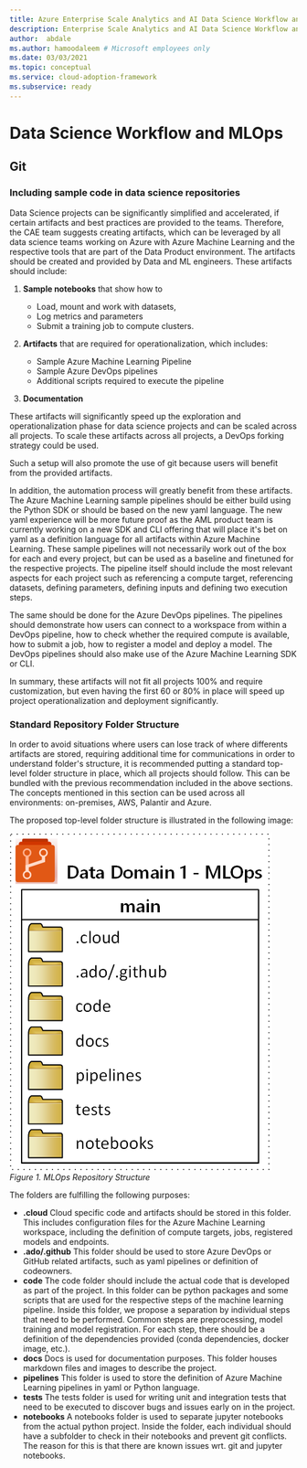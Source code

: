 ```yaml
---
title: Azure Enterprise Scale Analytics and AI Data Science Workflow and MLOps
description: Enterprise Scale Analytics and AI Data Science Workflow and MLOps
author:  abdale
ms.author: hamoodaleem # Microsoft employees only
ms.date: 03/03/2021
ms.topic: conceptual
ms.service: cloud-adoption-framework
ms.subservice: ready
---
```


# Data Science Workflow and MLOps

## Git

### Including sample code in data science repositories

Data Science projects can be significantly simplified and accelerated, if certain artifacts and best practices are provided to the teams. Therefore, the CAE team suggests creating artifacts, which can be leveraged by all data science teams working on Azure with Azure Machine Learning and the respective tools that are part of the Data Product environment. The artifacts should be created and provided by Data and ML engineers. These artifacts should include:

1. **Sample notebooks** that show how to

    - Load, mount and work with datasets,
    - Log metrics and parameters
    - Submit a training job to compute clusters.

1. **Artifacts** that are required for operationalization, which includes:

    - Sample Azure Machine Learning Pipeline
    - Sample Azure DevOps pipelines
    - Additional scripts required to execute the pipeline

1. **Documentation**

These artifacts will significantly speed up the exploration and operationalization phase for data science projects and can be scaled across all projects. To scale these artifacts across all projects, a DevOps forking strategy could be used.

Such a setup will also promote the use of git because users will benefit from the provided artifacts.

In addition, the automation process will greatly benefit from these artifacts. The Azure Machine Learning sample pipelines should be either build using the Python SDK or should be based on the new yaml language. The new yaml experience will be more future proof as the AML product team is currently working on a new SDK and CLI offering that will place it's bet on yaml as a definition language for all artifacts within Azure Machine Learning. These sample pipelines will not necessarily work out of the box for each and every project, but can be used as a baseline and finetuned for the respective projects. The pipeline itself should include the most relevant aspects for each project such as referencing a compute target, referencing datasets, defining parameters, defining inputs and defining two execution steps.

The same should be done for the Azure DevOps pipelines. The pipelines should demonstrate how users can connect to a workspace from within a DevOps pipeline, how to check whether the required compute is available, how to submit a job, how to register a model and deploy a model. The DevOps pipelines should also make use of the Azure Machine Learning SDK or CLI.

In summary, these artifacts will not fit all projects 100% and require customization, but even having the first 60 or 80% in place will speed up project operationalization and deployment significantly.

### Standard Repository Folder Structure

In order to avoid situations where users can lose track of where differents artifacts are stored, requiring additional time for communications in order to understand folder's structure, it is recommended putting a standard top-level folder structure in place, which all projects should follow. This can be bundled with the previous recommendation included in the above sections.
The concepts mentioned in this section can be used across all environments: on-premises, AWS, Palantir and Azure.

The proposed top-level folder structure is illustrated in the following image:

![MLOps Repository Structure](./images/repository-structure.png)
*Figure 1. MLOps Repository Structure*

The folders are fulfilling the following purposes:

- **.cloud**
Cloud specific code and artifacts should be stored in this folder. This includes configuration files for the Azure Machine Learning workspace, including the definition of compute targets, jobs, registered models and endpoints.
- **.ado/.github**
This folder should be used to store Azure DevOps or GitHub related artifacts, such as yaml pipelines or definition of codeowners.
- **code**
The code folder should include the actual code that is developed as part of the project. In this folder can be python packages and some scripts that are used for the respective steps of the machine learning pipeline. Inside this folder, we propose a separation by individual steps that need to be performed. Common steps are preprocessing, model training and model registration. For each step, there should be a definition of the dependencies provided (conda dependencies, docker image, etc.).
- **docs**
Docs is used for documentation purposes. This folder houses markdown files and images to describe the project.
- **pipelines**
This folder is used to store the definition of Azure Machine Learning pipelines in yaml or Python language.
- **tests**
The tests folder is used for writing unit and integration tests that need to be executed to discover bugs and issues early on in the project.
- **notebooks**
A notebooks folder is used to separate jupyter notebooks from the actual python project. Inside the folder, each individual should have a subfolder to check in their notebooks and prevent git conflicts. The reason for this is that there are known issues wrt. git and jupyter notebooks.
